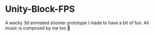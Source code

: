 # Unity-Block-FPS
A wacky 3d animated shooter prototype I made to have a bit of fun. 
All music is composed by me too 🥴
